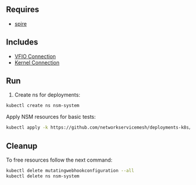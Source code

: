 ## Requires

- [spire](../spire)

## Includes

- [VFIO Connection](../use-cases/Vfio2Noop)
- [Kernel Connection](../use-cases/SriovKernel2Noop)

## Run

1. Create ns for deployments:
```bash
kubectl create ns nsm-system
```

Apply NSM resources for basic tests:
```bash
kubectl apply -k https://github.com/networkservicemesh/deployments-k8s/examples/sriov?ref=8628890b635cf154218a2f870387b55c14c67cd2
```

## Cleanup

To free resources follow the next command:
```bash
kubectl delete mutatingwebhookconfiguration --all
kubectl delete ns nsm-system
```
